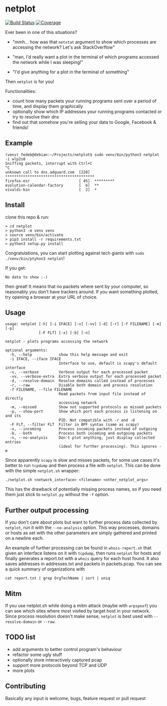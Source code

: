 # netplot
[![Build Status](https://travis-ci.org/fedeb95/netplot.png?branch=master)](https://travis-ci.org/fedeb95/netplot)
[![Coverage](https://codecov.io/gh/fedeb95/netplot/branch/master/graph/badge.svg)](https://codecov.io/fedeb95/netplot/)

Ever been in one of this situations?

* "mmh... how was that `netstat` argument to show which processes are accessing the network? Let's ask StackOverflow"

* "man, I'd really want a plot in the terminal of which programs accessed the network while I was sleeping!"

* "I'd give anything for a plot in the terminal of something"

Then `netplot` is for you!

Functionalities:

* count how many packets your running programs sent over a period of time, and display them graphically
* optionally show which IP addresses your running programs contacted or try to resolve their dns
* find out that somehow you're selling your data to Google, Facebook & friends!

## Example

```
(venv) fedeb@debian:~/Projects/netplot$ sudo venv/bin/python3 netplot -i wlp2s0
Sniffing packets, interrupt with Ctrl+C
^C
unknown call to dns.adguard.com  [220]  ****************************************
firefox-esr                      [ 45]  *********
evolution-calendar-factory       [  6]  **
vivaldi-bin                      [  2]  *
```

## Install
clone this repo & run:
```
> cd netplot
> python3 -m venv venv
> source venv/bin/activate
> pip3 install -r requirements.txt
> python3 setup.py install
```
Congratulations, you can start plotting against tech giants with `sudo ./venv/bin/ptyhon3 netplot`!

If you get:

`No data to show :-)`

then great! It means that no packets where sent by your computer, so reasonably you don't have trackers around. If you want something plotted, try opening a browser at your URL of choice.

## Usage
```
usage: netplot [-h] [-i IFACE] [-v] [-vv] [-d] [-r] [-f FILENAME] [-m] [-p]
               [-F FLT] [-x] [-b] [-n]

netplot - plots programs accessing the network

optional arguments:
  -h, --help            show this help message and exit
  -i IFACE, --iface IFACE
                        Interface to use, default is scapy's default interface
  -v, --verbose         Verbose output for each processed packet
  -vv, --verbose-extra  Extra verbose output for each processed packet
  -d, --resolve-domain  Resolve domains called instead of processes
  -r, --raw             Disable both domain and process resolution
  -f FILENAME, --file FILENAME
                        Read packets from input file instead of directly
                        accessing network
  -m, --missed          Show not supported protocols as missed packets
  -p, --show-port       Show which port each process is listening on and its
                        PID. Not compatible with -r and -d
  -F FLT, --filter FLT  Filter in BPF syntax (same as scapy)
  -x, --incoming        Process incoming packets instead of outgoing
  -b, --both            Process both incoming and outgoing packets
  -n, --no-analysis     Don't plot anything, just display collected entries
                        (ideal for further processing). This ignores -m
```

Since apparently `scapy` is slow and misses packets, for some use cases it's better to run `tcpdump` and then process a file with `netplot`.
This can be done with the simple `netplot.sh` wrapper:

```
./netplot.sh <network_interface> <filename> <other_netplot_args>
```
This has the drawback of potentially missing process names, so if you need them just stick to `netplot.py` without the `-f` option.

## Further output processing

If you don't care about plots but want to further process data collected by `netplot`, run it with the `--no-analysis` option.
This way processes, domains or hosts as set with the other parameters are simply gathered and printed on a newline each.

An example of further processing can be found in `whois-report.sh` that given an interface listens on it with `tcpdump`,
then runs `netplot` for hosts and finally generates a report.txt with a `whois` query for each host found. It also saves
addresses in addresses.txt and packets in packets.pcap. You can see a quick summary of organizations with

```
cat report.txt | grep OrgTechName | sort | uniq
```

## Mitm
If you use netplot.sh while doing a mitm attack (maybe with `arpspoof`) you can see which sites where most visited by target host in your network. Since process resolution doesn't make sense, `netplot` is best used with `--resolve-domain` or `--raw`.

## TODO list
* add arguments to better control program's behaviour
* refactor some ugly stuff
* optionally store interactively captured pcap
* support more protocols beyond TCP and UDP
* more plots

## Contributing
Basically any input is welcome, bugs, feature request or pull request

